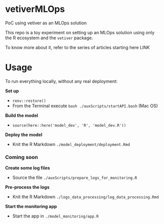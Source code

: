 # vetiverMLOps
PoC using vetiver as an MLOps solution

This repo is a toy experiment on setting up an MLOps solution using only the R ecosystem and the `vetiver` package.

To know more about it, refer to the series of articles starting here LINK

# Usage

To run everything locally, without any real deployment:

**Set up**

* `renv::restore()`
* From the Terminal execute `bash ./auxScripts/startAPI.bash` (Mac OS)

**Build the model**

* `source(here::here('model_dev', 'R', 'model_dev.R'))`

**Deploy the model**

* Knit the R Markdown `./model_deployment/deployment.Rmd`

### Coming soon

**Create some log files**

* Source the file `./auxScripts/prepare_logs_for_monitoring.R`

**Pre-process the logs**

* Knit the R Markdown `./logs_data_processing/log_data_processing.Rmd`

**Start the monitoring app**

* Start the app in `./model_monitoring/app.R`
